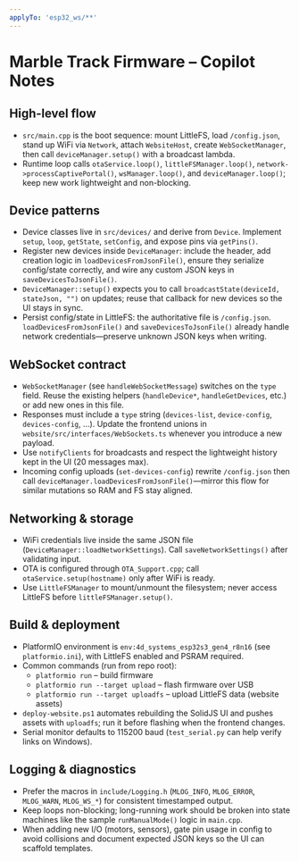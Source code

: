 ```yaml
---
applyTo: 'esp32_ws/**'
---
```


# Marble Track Firmware – Copilot Notes

## High-level flow
- `src/main.cpp` is the boot sequence: mount LittleFS, load `/config.json`, stand up WiFi via `Network`, attach `WebsiteHost`, create `WebSocketManager`, then call `deviceManager.setup()` with a broadcast lambda.
- Runtime loop calls `otaService.loop()`, `littleFSManager.loop()`, `network->processCaptivePortal()`, `wsManager.loop()`, and `deviceManager.loop()`; keep new work lightweight and non-blocking.

## Device patterns
- Device classes live in `src/devices/` and derive from `Device`. Implement `setup`, `loop`, `getState`, `setConfig`, and expose pins via `getPins()`.
- Register new devices inside `DeviceManager`: include the header, add creation logic in `loadDevicesFromJsonFile()`, ensure they serialize config/state correctly, and wire any custom JSON keys in `saveDevicesToJsonFile()`.
- `DeviceManager::setup()` expects you to call `broadcastState(deviceId, stateJson, "")` on updates; reuse that callback for new devices so the UI stays in sync.
- Persist config/state in LittleFS: the authoritative file is `/config.json`. `loadDevicesFromJsonFile()` and `saveDevicesToJsonFile()` already handle network credentials—preserve unknown JSON keys when writing.

## WebSocket contract
- `WebSocketManager` (see `handleWebSocketMessage`) switches on the `type` field. Reuse the existing helpers (`handleDevice*`, `handleGetDevices`, etc.) or add new ones in this file.
- Responses must include a `type` string (`devices-list`, `device-config`, `devices-config`, …). Update the frontend unions in `website/src/interfaces/WebSockets.ts` whenever you introduce a new payload.
- Use `notifyClients` for broadcasts and respect the lightweight history kept in the UI (20 messages max).
- Incoming config uploads (`set-devices-config`) rewrite `/config.json` then call `deviceManager.loadDevicesFromJsonFile()`—mirror this flow for similar mutations so RAM and FS stay aligned.

## Networking & storage
- WiFi credentials live inside the same JSON file (`DeviceManager::loadNetworkSettings`). Call `saveNetworkSettings()` after validating input.
- OTA is configured through `OTA_Support.cpp`; call `otaService.setup(hostname)` only after WiFi is ready.
- Use `LittleFSManager` to mount/unmount the filesystem; never access LittleFS before `littleFSManager.setup()`.

## Build & deployment
- PlatformIO environment is `env:4d_systems_esp32s3_gen4_r8n16` (see `platformio.ini`), with LittleFS enabled and PSRAM required.
- Common commands (run from repo root):
	- `platformio run` – build firmware
	- `platformio run --target upload` – flash firmware over USB
	- `platformio run --target uploadfs` – upload LittleFS data (website assets)
- `deploy-website.ps1` automates rebuilding the SolidJS UI and pushes assets with `uploadfs`; run it before flashing when the frontend changes.
- Serial monitor defaults to 115200 baud (`test_serial.py` can help verify links on Windows).

## Logging & diagnostics
- Prefer the macros in `include/Logging.h` (`MLOG_INFO`, `MLOG_ERROR`, `MLOG_WARN`, `MLOG_WS_*`) for consistent timestamped output.
- Keep loops non-blocking; long-running work should be broken into state machines like the sample `runManualMode()` logic in `main.cpp`.
- When adding new I/O (motors, sensors), gate pin usage in config to avoid collisions and document expected JSON keys so the UI can scaffold templates.
